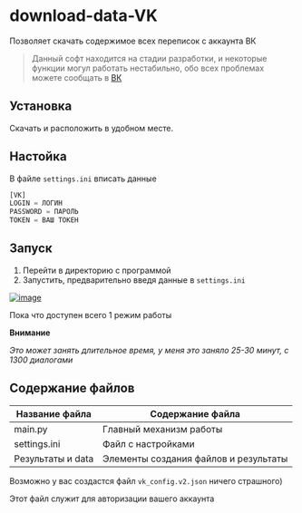 # download-data-VK
Позволяет скачать содержимое всех переписок с аккаунта ВК

> Данный софт находится на стадии разработки, и некоторые функции могул работать нестабильно, обо всех проблемах можете сообщать в [ВК](vk.com/ol1271)


Установка
-----------------------------------
Скачать и расположить в удобном месте.

Настойка
-----------------------------------
В файле `settings.ini` вписать данные
```python
[VK]
LOGIN = ЛОГИН
PASSWORD = ПАРОЛЬ
TOKEN = ВАШ ТОКЕН
```
Запуск
-----------------------------------
1. Перейти в директорию с программой
2. Запустить, предварительно введя данные в `settings.ini`

<a href="https://imgbb.com/"><img src="https://i.ibb.co/S6yBTKM/image.png" alt="image" border="0"></a>

Пока что доступен всего 1 режим работы

**Внимание**

_Это может занять длительное время, у меня это заняло 25-30 минут, с 1300 диалогами_

Содержание файлов
-----------------------------------

Название файла    | Содержание файла
------------------|----------------------
main.py           | Главный механизм работы
settings.ini      | Файл с настройками
Результаты и data | Элементы создания файлов и результаты
Возможно у вас создастся файл `vk_config.v2.json` ничего страшного)

Этот файл служит для авторизации вашего аккаунта

